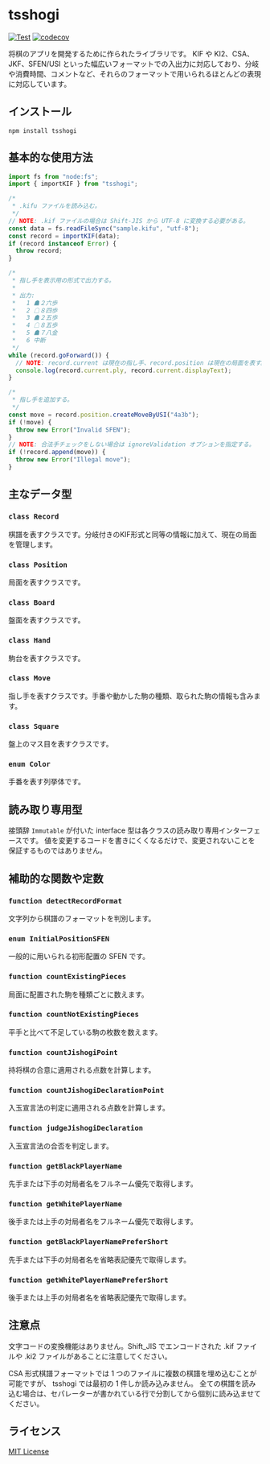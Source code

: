 # tsshogi

[![Test](https://github.com/sunfish-shogi/tsshogi/actions/workflows/test.yml/badge.svg)](https://github.com/sunfish-shogi/tsshogi/actions/workflows/test.yml)
[![codecov](https://codecov.io/gh/sunfish-shogi/tsshogi/graph/badge.svg?token=SS0SJW8196)](https://codecov.io/gh/sunfish-shogi/tsshogi)

将棋のアプリを開発するために作られたライブラリです。
KIF や KI2、CSA、JKF、SFEN/USI といった幅広いフォーマットでの入出力に対応しており、分岐や消費時間、コメントなど、それらのフォーマットで用いられるほとんどの表現に対応しています。

## インストール

```
npm install tsshogi
```

## 基本的な使用方法

```.ts
import fs from "node:fs";
import { importKIF } from "tsshogi";

/*
 * .kifu ファイルを読み込む。
 */
// NOTE: .kif ファイルの場合は Shift-JIS から UTF-8 に変換する必要がある。
const data = fs.readFileSync("sample.kifu", "utf-8");
const record = importKIF(data);
if (record instanceof Error) {
  throw record;
}

/*
 * 指し手を表示用の形式で出力する。
 *
 * 出力:
 *   1 ☗２六歩
 *   2 ☖８四歩
 *   3 ☗２五歩
 *   4 ☖８五歩
 *   5 ☗７八金
 *   6 中断
 */
while (record.goForward()) {
  // NOTE: record.current は現在の指し手、record.position は現在の局面を表す。
  console.log(record.current.ply, record.current.displayText);
}

/*
 * 指し手を追加する。
 */
const move = record.position.createMoveByUSI("4a3b");
if (!move) {
  throw new Error("Invalid SFEN");
}
// NOTE: 合法手チェックをしない場合は ignoreValidation オプションを指定する。
if (!record.append(move)) {
  throw new Error("Illegal move");
}
```

## 主なデータ型

### `class Record`

棋譜を表すクラスです。分岐付きのKIF形式と同等の情報に加えて、現在の局面を管理します。

### `class Position`

局面を表すクラスです。

### `class Board`

盤面を表すクラスです。

### `class Hand`

駒台を表すクラスです。

### `class Move`

指し手を表すクラスです。手番や動かした駒の種類、取られた駒の情報も含みます。

### `class Square`

盤上のマス目を表すクラスです。

### `enum Color`

手番を表す列挙体です。

## 読み取り専用型

接頭辞 `Immutable` が付いた interface 型は各クラスの読み取り専用インターフェースです。
値を変更するコードを書きにくくなるだけで、変更されないことを保証するものではありません。

## 補助的な関数や定数

### `function detectRecordFormat`

文字列から棋譜のフォーマットを判別します。

### `enum InitialPositionSFEN`

一般的に用いられる初形配置の SFEN です。

### `function countExistingPieces`

局面に配置された駒を種類ごとに数えます。

### `function countNotExistingPieces`

平手と比べて不足している駒の枚数を数えます。

### `function countJishogiPoint`

持将棋の合意に適用される点数を計算します。

### `function countJishogiDeclarationPoint`

入玉宣言法の判定に適用される点数を計算します。

### `function judgeJishogiDeclaration`

入玉宣言法の合否を判定します。

### `function getBlackPlayerName`

先手または下手の対局者名をフルネーム優先で取得します。

### `function getWhitePlayerName`

後手または上手の対局者名をフルネーム優先で取得します。

### `function getBlackPlayerNamePreferShort`

先手または下手の対局者名を省略表記優先で取得します。

### `function getWhitePlayerNamePreferShort`

後手または上手の対局者名を省略表記優先で取得します。

## 注意点

文字コードの変換機能はありません。Shift_JIS でエンコードされた .kif ファイルや .ki2 ファイルがあることに注意してください。

CSA 形式棋譜フォーマットでは 1 つのファイルに複数の棋譜を埋め込むことが可能ですが、 tsshogi では最初の 1 件しか読み込みません。
全ての棋譜を読み込む場合は、セパレーターが書かれている行で分割してから個別に読み込ませてください。

## ライセンス

[MIT License](LICENSE)
